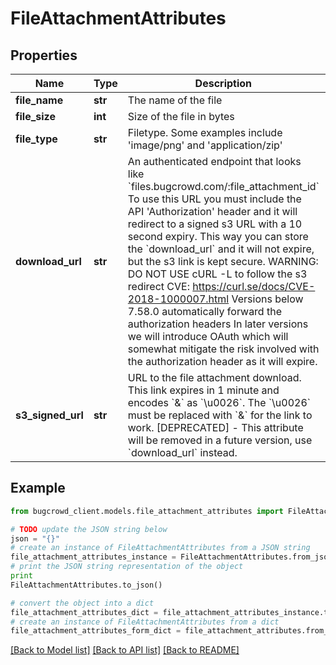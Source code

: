 # FileAttachmentAttributes


## Properties

Name | Type | Description | Notes
------------ | ------------- | ------------- | -------------
**file_name** | **str** | The name of the file | [optional] 
**file_size** | **int** | Size of the file in bytes | [optional] 
**file_type** | **str** | Filetype. Some examples include &#39;image/png&#39; and &#39;application/zip&#39; | [optional] 
**download_url** | **str** | An authenticated endpoint that looks like &#x60;files.bugcrowd.com/:file_attachment_id&#x60;  To use this URL you must include the API &#39;Authorization&#39; header and it will redirect to a signed s3 URL with a 10 second expiry.  This way you can store the &#x60;download_url&#x60; and it will not expire, but the s3 link is kept secure.  WARNING: DO NOT USE cURL -L to follow the s3 redirect CVE: https://curl.se/docs/CVE-2018-1000007.html  Versions below 7.58.0 automatically forward the authorization headers  In later versions we will introduce OAuth which will somewhat mitigate the risk involved with the authorization header as it will expire.  | [optional] 
**s3_signed_url** | **str** | URL to the file attachment download.  This link expires in 1 minute and encodes &#x60;&amp;&#x60; as &#x60;\\u0026&#x60;.  The &#x60;\\u0026&#x60; must be replaced with &#x60;&amp;&#x60; for the link to work.  [DEPRECATED] - This attribute will be removed in a future version, use &#x60;download_url&#x60; instead.  | [optional] 

## Example

```python
from bugcrowd_client.models.file_attachment_attributes import FileAttachmentAttributes

# TODO update the JSON string below
json = "{}"
# create an instance of FileAttachmentAttributes from a JSON string
file_attachment_attributes_instance = FileAttachmentAttributes.from_json(json)
# print the JSON string representation of the object
print
FileAttachmentAttributes.to_json()

# convert the object into a dict
file_attachment_attributes_dict = file_attachment_attributes_instance.to_dict()
# create an instance of FileAttachmentAttributes from a dict
file_attachment_attributes_form_dict = file_attachment_attributes.from_dict(file_attachment_attributes_dict)
```
[[Back to Model list]](../README.md#documentation-for-models) [[Back to API list]](../README.md#documentation-for-api-endpoints) [[Back to README]](../README.md)


